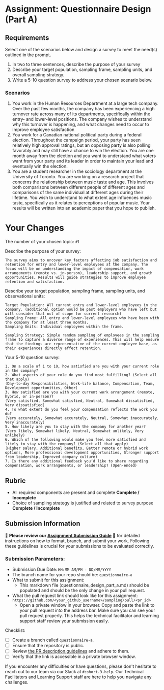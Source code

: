 # Assignment: Questionnaire Design (Part A)

## Requirements
Select one of the scenarios below and design a survey to meet the need(s) outlined in the prompt.

1.	In two to three sentences, describe the purpose of your survey
2.	Describe your target population, sampling frame, sampling units, and overall sampling strategy.
3.	Write a 5-10 question survey to address your chosen scenario below.


### Scenarios
1.	You work in the Human Resources Department at a large tech company. Over the past few months, the company has been experiencing a high turnover rate across many of its departments, specifically within the entry- and lower-level positions. The company wishes to understand why this turnover is happening, and what changes need to occur to improve employee satisfaction.
2.	You work for a Canadian national political party during a federal election. Throughout the campaign period, your party has seen relatively high approval ratings, but an opposing party is also polling favorably and may still have a chance to win the election. You are one month away from the election and you want to understand what voters want from your party and its leader in order to maintain your lead and eventually win the election.
3.	You are a student researcher in the sociology department at the University of Toronto. You are working on a research project that concerns the relationship between music taste and age. This involves both comparisons between different people of different ages and comparisons of the same individual at different ages during their lifetime. You wish to understand to what extent age influences music taste, specifically as it relates to perceptions of popular music. Your results will be written into an academic paper that you hope to publish.


# Your Changes

The number of your chosen topic: `#`1

Describe the purpose of your survey:
```
The survey aims to uncover key factors affecting job satisfaction and retention for entry and lower-level employees at the company. The focus will be on understanding the impact of compensation, work arrangements (remote vs. in-person), leadership support, and growth opportunities. Results will guide strategies to improve employee retention and satisfaction.

```

Describe your target population, sampling frame, sampling units, and observational units:
```
Target Population: All current entry and lower-level employees in the company. (additional option would be past employers who have left but will consider that out of scope for current research) 
Sampling Frame: All entry and lower-level employees who have been with the company for at least three months.
Sampling Units: Individual employees within the frame.

Sampling Strategy: Simple random sampling of employees in the sampling frame to capture a diverse range of experiences. This will help ensure that the findings are representative of the current employee base, as their experiences directly affect retention.
```

Your 5-10 question survey:
```
1. On a scale of 1 to 10, how satisfied are you with your current role in the company?
2. What aspects of your role do you find most fulfilling? (Select all that apply)
(Day-to-day Responsibilities, Work-life balance, Compensation, Team, Development opportunities, Other) 
3. How satisfied are you with your current work arrangement (remote, hybrid, or in-person)?
(Very satisfied, Somewhat satisfied, Neutral, Somewhat dissatisfied, Very dissatisfied) 
4. To what extent do you feel your compensation reflects the work you do?
(Very accurately, Somewhat accurately, Neutral, Somewhat inaccurately, Very inaccurately) 
5. How likely are you to stay with the company for another year?
(Very likely, Somewhat likely, Neutral, Somewhat unlikely, Very unlikely) 
6. Which of the following would make you feel more satisfied and likely to stay with the company? (Select all that apply)
(Higher salary, Additional benefits, Better remote or hybrid work options, More professional development opportunities, Stronger support from leadership, Improved company culture)
7. Is there any additional feedback you’d like to share regarding compensation, work arrangements, or leadership? (Open-ended)
```

## Rubric

-	All required components are present and complete **Complete / Incomplete**
-	Choice of sampling strategy is justified and related to survey purpose **Complete / Incomplete**

## Submission Information

🚨 **Please review our [Assignment Submission Guide](https://github.com/UofT-DSI/onboarding/blob/main/onboarding_documents/submissions.md)** 🚨 for detailed instructions on how to format, branch, and submit your work. Following these guidelines is crucial for your submissions to be evaluated correctly.

### Submission Parameters:
* Submission Due Date: `HH:MM AM/PM - DD/MM/YYYY`
* The branch name for your repo should be: `questionnaire-a`
* What to submit for this assignment:
    * This markdown file (questionnaire_design_part_a.md) should be populated and should be the only change in your pull request.
* What the pull request link should look like for this assignment: `https://github.com/<your_github_username>/sampling/pull/<pr_id>`
    * Open a private window in your browser. Copy and paste the link to your pull request into the address bar. Make sure you can see your pull request properly. This helps the technical facilitator and learning support staff review your submission easily.

Checklist:
- [ ] Create a branch called `questionnaire-a`.
- [ ] Ensure that the repository is public.
- [ ] Review [the PR description guidelines](https://github.com/UofT-DSI/onboarding/blob/main/onboarding_documents/submissions.md#guidelines-for-pull-request-descriptions) and adhere to them.
- [ ] Verify that the link is accessible in a private browser window.

If you encounter any difficulties or have questions, please don't hesitate to reach out to our team via our Slack at `#cohort-3-help`. Our Technical Facilitators and Learning Support staff are here to help you navigate any challenges.
